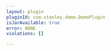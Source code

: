 ```yaml
---
layout: plugin
pluginId: com.stanley.demo.DemoPlugin
isJarAvailable: true
error: NONE
violations: []

---
```


